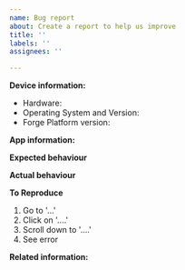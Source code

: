 ```yaml
---
name: Bug report
about: Create a report to help us improve
title: ''
labels: ''
assignees: ''

---
```


<!-- Please do not submit support requests or "How to" questions here! Instead use the community forum: https://community.trigger.io/ -->

<!-- Please check whether someone else has already filed an issue describing your problem before creating a new one. -->

**Device information:**
 - Hardware: 
 - Operating System and Version:
 - Forge Platform version:

**App information:**
<!-- Please drag your app's `src/config.json` and any relevant log files into this issue -->

**Expected behaviour**
<!-- A clear and concise description of what you expected to happen instead of the bug. --> 

**Actual behaviour**
<!-- A clear and concise description of what actually happens. Please attach screenshot(s) if it would help us to understand the problem. -->

**To Reproduce**
<!-- Steps to reproduce the behaviour -->
1. Go to '...'
2. Click on '....'
3. Scroll down to '....'
4. See error

**Related information:**
<!-- Please provide any code snippets or sample applications that demonstrate or reproduce  the issue -->

